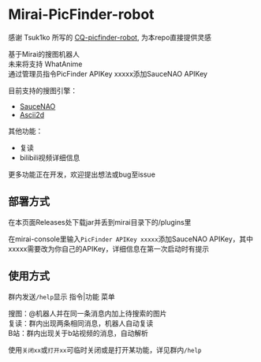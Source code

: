# Mirai-PicFinder-robot
感谢 Tsuk1ko 所写的 [CQ-picfinder-robot](https://github.com/Tsuk1ko/CQ-picfinder-robot), 为本repo直接提供灵感  

基于Mirai的搜图机器人  
未来将支持 WhatAnime  
通过管理员指令PicFinder APIKey xxxxx添加SauceNAO APIKey

目前支持的搜图引擎：

- [SauceNAO](https://saucenao.com)
- [Ascii2d](http://www.ascii2d.net)

其他功能：

- 复读
- bilibili视频详细信息

更多功能正在开发，欢迎提出想法或bug至issue

## 部署方式
在本页面Releases处下载jar并丢到mirai目录下的/plugins里  
  
在mirai-console里输入`PicFinder APIKey xxxxx`添加SauceNAO APIKey，其中xxxxx需要改为你自己的APIKey，详细信息在第一次启动时有提示

## 使用方式

群内发送`/help`显示 指令|功能 菜单

搜图：@机器人并在同一条消息内加上待搜索的图片  
复读：群内出现两条相同消息，机器人自动复读  
B站：群内出现关于b站视频的消息，自动解析

使用`关闭xx`或`打开xx`可临时关闭或是打开某功能，详见群内`/help`